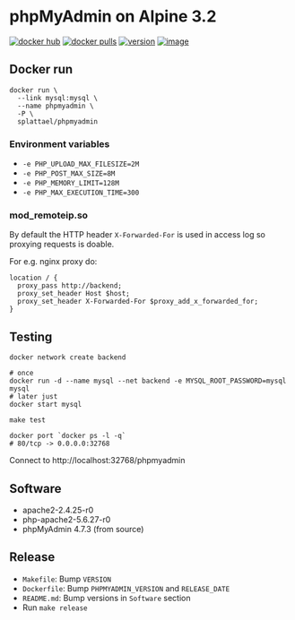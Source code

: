 # phpMyAdmin on Alpine 3.2

[hub]: https://hub.docker.com/r/splattael/phpmyadmin

[![docker hub](https://img.shields.io/badge/docker-image-blue.svg?style=round-square)][hub]
[![docker pulls](https://img.shields.io/docker/pulls/splattael/phpmyadmin.svg)][hub]
[![version](https://images.microbadger.com/badges/version/splattael/phpmyadmin.svg)](https://registry.hub.docker.com/u/splattael/phpmyadmin/)
[![image](https://images.microbadger.com/badges/image/splattael/phpmyadmin.svg)](https://microbadger.com/images/splattael/phpmyadmin)

## Docker run

    docker run \
      --link mysql:mysql \
      --name phpmyadmin \
      -P \
      splattael/phpmyadmin

### Environment variables

* `-e PHP_UPLOAD_MAX_FILESIZE=2M`
* `-e PHP_POST_MAX_SIZE=8M`
* `-e PHP_MEMORY_LIMIT=128M`
* `-e PHP_MAX_EXECUTION_TIME=300`

### mod_remoteip.so

By default the HTTP header `X-Forwarded-For` is used in access log
so proxying requests is doable.

For e.g. nginx proxy do:

    location / {
      proxy_pass http://backend;
      proxy_set_header Host $host;
      proxy_set_header X-Forwarded-For $proxy_add_x_forwarded_for;
    }


## Testing

```shell
docker network create backend

# once
docker run -d --name mysql --net backend -e MYSQL_ROOT_PASSWORD=mysql mysql
# later just
docker start mysql

make test

docker port `docker ps -l -q`
# 80/tcp -> 0.0.0.0:32768
```

Connect to http://localhost:32768/phpmyadmin


## Software

* apache2-2.4.25-r0
* php-apache2-5.6.27-r0
* phpMyAdmin 4.7.3 (from source)

## Release

* `Makefile`: Bump `VERSION`
* `Dockerfile`: Bump `PHPMYADMIN_VERSION` and `RELEASE_DATE`
* `README.md`: Bump versions in `Software` section
* Run `make release`
